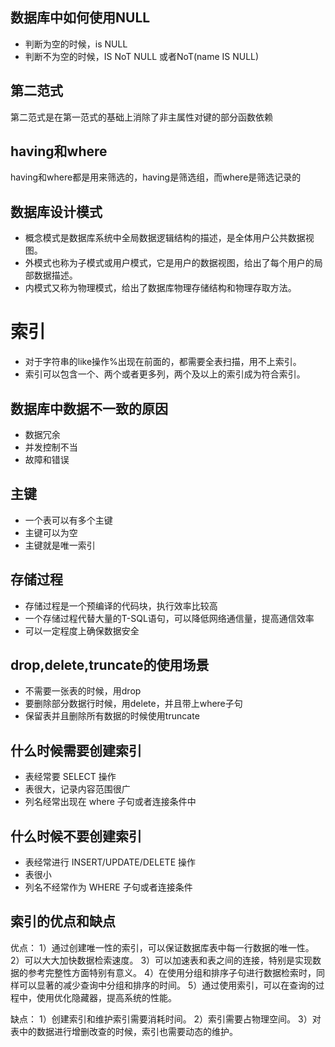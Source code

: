 ##  数据库中如何使用NULL
* 判断为空的时候，is NULL
* 判断不为空的时候，IS NoT NULL 或者NoT(name IS NULL)

## 第二范式
第二范式是在第一范式的基础上消除了非主属性对键的部分函数依赖

## having和where
having和where都是用来筛选的，having是筛选组，而where是筛选记录的

## 数据库设计模式
* 概念模式是数据库系统中全局数据逻辑结构的描述，是全体用户公共数据视图。
* 外模式也称为子模式或用户模式，它是用户的数据视图，给出了每个用户的局部数据描述。
* 内模式又称为物理模式，给出了数据库物理存储结构和物理存取方法。

 # 索引
* 对于字符串的like操作%出现在前面的，都需要全表扫描，用不上索引。
* 索引可以包含一个、两个或者更多列，两个及以上的索引成为符合索引。

## 数据库中数据不一致的原因
* 数据冗余
* 并发控制不当
* 故障和错误

## 主键
* 一个表可以有多个主键
* 主键可以为空
* 主键就是唯一索引

## 存储过程
* 存储过程是一个预编译的代码块，执行效率比较高
* 一个存储过程代替大量的T-SQL语句，可以降低网络通信量，提高通信效率
* 可以一定程度上确保数据安全

## drop,delete,truncate的使用场景
* 不需要一张表的时候，用drop
* 要删除部分数据行时候，用delete，并且带上where子句
* 保留表并且删除所有数据的时候使用truncate

## 什么时候需要创建索引
* 表经常要 SELECT 操作
* 表很大，记录内容范围很广
* 列名经常出现在 where 子句或者连接条件中

## 什么时候不要创建索引
* 表经常进行 INSERT/UPDATE/DELETE 操作
* 表很小
* 列名不经常作为 WHERE 子句或者连接条件

## 索引的优点和缺点

优点：
1）通过创建唯一性的索引，可以保证数据库表中每一行数据的唯一性。
2）可以大大加快数据检索速度。
3）可以加速表和表之间的连接，特别是实现数据的参考完整性方面特别有意义。
4）在使用分组和排序子句进行数据检索时，同样可以显著的减少查询中分组和排序的时间。
5）通过使用索引，可以在查询的过程中，使用优化隐藏器，提高系统的性能。

缺点：
1）创建索引和维护索引需要消耗时间。
2）索引需要占物理空间。
3）对表中的数据进行增删改查的时候，索引也需要动态的维护。
